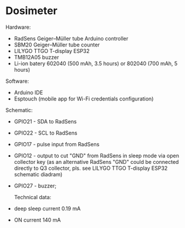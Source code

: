 # Dosimeter
Hardware:
* RadSens Geiger–Müller tube Arduino controller
* SBM20 Geiger–Müller tube counter
* LILYGO TTGO T-display ESP32
* TMB12A05 buzzer
* Li-ion batery 602040 (500 mAh, 3.5 hours) or 802040 (700 mAh, 5 hours)

Software:
* Arduino IDE
* Esptouch (mobile app for Wi-Fi credentials configuration)

Schematic:
* GPIO21 - SDA to RadSens
* GPIO22 - SCL to RadSens
* GPIO17 - pulse input from RadSens
* GPIO12 - output to cut "GND" from RadSens in sleep mode via open collector key
  (as an alternative RadSens "GND" could be connected directly to Q3 collector, pls. see LILYGO TTGO T-display ESP32 schematic diadram)
* GPIO27 - buzzer;

  Technical data:
* deep sleep current 0.19 mA
* ON current 140 mA

